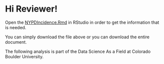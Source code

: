 # Hi Reviewer!

Open the [NYPDIncidence.Rmd](https://github.com/cdr6934/NYPD_Shootings/blob/main/NYPDIncidence.Rmd) in RStudio in order to get the information that is needed.

You can simply download the file above or you can download the entire document.

The following analysis is part of the Data Science As a Field at Colorado Boulder University.

